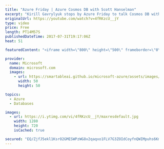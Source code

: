 ```yaml
---
title: "Azure Friday | Azure Cosmos DB with Scott Hanselman"
excerpt: "Kirill Gavrylyuk stops by Azure Friday to talk Cosmos DB with Scott Hanselman. Watch quick overview of the industry's first globally distributed multi-model database service followed by a demo of moving an existing MongoDB app to Cosmos DB with a single config change.  For more information, see: https://azure.microsoft.com/en-us/services/cosmos-db/."
originalUrl: https://youtube.com/watch?v=4fRKzcU__jY
type: video
price: Free
length: PT14M57S
publishedDateTime: 2017-07-31T19:17:06Z
heat: 51

featuredContent: "<iframe width=\"800\" height=\"500\" frameborder=\"0\" src=\"https://www.youtube.com/embed/4fRKzcU__jY\" allow=\"accelerometer; autoplay; encrypted-media; gyroscope; picture-in-picture\" allowfullscreen></iframe>"

provider:
  name: Microsoft
  domain: microsoft.com
  images:
    - url: https://smartableai.github.io/microsoft-azure/assets/images/organizations/microsoft.com-50x50.jpg
      width: 50
      height: 50

topics:
  - Azure
  - Databases

images:
  - url: https://i.ytimg.com/vi/4fRKzcU__jY/maxresdefault.jpg
    width: 1280
    height: 720
    isCached: true

secured: "EQ/ZjfJ5ekl1KsrO2GMESWPzWG8v2qaqxo1FLV7G3ZOIdCoyfnQWIMpuhs6KmV9puhsaf9SnGIoO0tl5hP+l3f+l3wgxQI1pi3M2SEGuE3NnTr4thD771P/fT5YTyT579bc0fXrBtmpMxS5jL46K/gIVffZ3NTP5p7t7qqcVcyY65rUre1MuKdS0F/fTQGQegrDV1Nd6q/sTIA3NY/2OGEMexXcFdAEOsBVepO2naADe2FUErB1qIvozaKlYH3/NE+1Gcdoh8kEzynKfjRkOyUaVbhscndIhQDEjwqHZ9anJQr0CxdM0PuZr05n7LCS1gOQKj5ZgkrMvTsKxUcJZWJLo+2N37g+qBkJ4sqBeQWwLZkwuqhntUwxjbytEFfGl4lM+100xLadp7rZK5YIrB4prKhEGH0lOoGfTRXGS43w=;0j5HKL4AofggnIYvJ+CB2w=="
---
```


